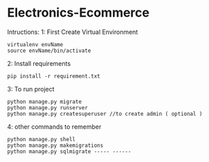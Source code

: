 # Electronics-Ecommerce

Intructions:
1: First Create Virtual Environment

	virtualenv envName
	source envName/bin/activate

2: Install requirements

	pip install -r requirement.txt

3: To run project

	python manage.py migrate  
	python manage.py runserver
	python manage.py createsuperuser //to create admin ( optional )

4: other commands to remember

	python manage.py shell
	python manage.py makemigrations
	python manage.py sqlmigrate ----- ------
	



